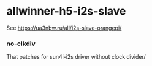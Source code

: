 # allwinner-h5-i2s-slave

See https://ua3nbw.ru/all/i2s-slave-orangepi/

### no-clkdiv

That patches for sun4i-i2s driver without clock divider/
